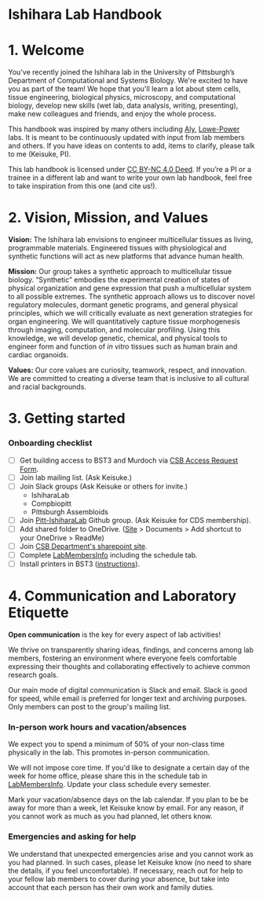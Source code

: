 # Ishihara Lab Handbook

<!-- Table of Contents will be auto-generated here -->

# 1. Welcome
You've recently joined the Ishihara lab in the University of Pittsburgh’s Department of Computational and Systems Biology.
We're excited to have you as part of the team!
We hope that you'll learn a lot about stem cells, tissue engineering, biological physics, microscopy, and computational biology, develop new skills (wet lab, data analysis, writing, presenting), make new colleagues and friends, and enjoy the whole process.

This handbook was inspired by many others including [Aly](https://github.com/alylab/labmanual),  [Lowe-Power](https://github.com/lowepowerlab/lab_handbook) labs. It is meant to be continuously updated with input from lab members and others. If you have ideas on contents to add, items to clarify, please talk to me (Keisuke, PI).

This lab handbook is licensed under [CC BY-NC 4.0 Deed](https://creativecommons.org/licenses/by-nc/4.0/). If you’re a PI or a trainee in a different lab and want to write your own lab handbook, feel free to take inspiration from this one (and cite us!).

# 2. Vision, Mission, and Values

**Vision:**
The Ishihara lab envisions to engineer multicellular tissues as living, programmable materials.
Engineered tissues with physiological and synthetic functions will act as new platforms that advance human health.

**Mission:**
Our group takes a synthetic approach to multicellular tissue biology. “Synthetic” embodies the experimental creation of states of physical organization and gene expression that push a multicellular system to all possible extremes.
The synthetic approach allows us to discover novel regulatory molecules, dormant genetic programs, and general physical principles, which we will critically evaluate as next generation strategies for organ engineering.
We will quantitatively capture tissue morphogenesis through imaging, computation, and molecular profiling.
Using this knowledge, we will develop genetic, chemical, and physical tools to engineer form and function of *in vitro* tissues such as human brain and cardiac organoids.

**Values:**
Our core values are curiosity, teamwork, respect, and innovation.
We are committed to creating a diverse team that is inclusive to all cultural and racial backgrounds.

# 3. Getting started

### Onboarding checklist


- [ ] Get building access to BST3 and Murdoch via [CSB Access Request Form](https://forms.office.com/pages/responsepage.aspx?id=ifT5nqDg606HzDpSYRL9DX0A_WxZc7xAiilyOn5VZDlUMFlVOUNMOUkzVzVFMEJXRkVLQzM2SkEyTCQlQCN0PWcu).
- [ ] Join lab mailing list. (Ask Keisuke.)
- [ ] Join Slack groups (Ask Keisuke or others for invite.)
	- IshiharaLab
	- Compbiopitt
	- Pittsburgh Assembloids 
- [ ] Join [Pitt-IshiharaLab](https://github.com/Pitt-IshiharaLab) Github group. (Ask Keisuke for CDS membership).
- [ ] Add shared folder to OneDrive. ([Site](https://pitt.sharepoint.com/sites/ishiharalab2/SitePages/CollabHome.aspx) > Documents > Add shortcut to your OneDrive > ReadMe)
- [ ] Join [CSB Department's sharepoint site](https://pitt.sharepoint.com/sites/ProjectB).
- [ ] Complete [LabMembersInfo](https://docs.google.com/spreadsheets/d/1gm7NiiYUaOu9xGvc94AHQDnNEBrtlLbd7ZU5bwCZrD8/edit?usp=sharing) including the schedule tab.
- [ ] Install printers in BST3 ([instructions](https://sites.pitt.edu/~gengkon/)). 

# 4. Communication and Laboratory Etiquette

**Open communication** is the key for every aspect of lab activities!

We thrive on transparently sharing ideas, findings, and concerns among lab members, fostering an environment where everyone feels comfortable expressing their thoughts and collaborating effectively to achieve common research goals.

Our main mode of digital communication is Slack and email. Slack is good for speed, while email is preferred for longer text and archiving purposes. 
Only members can post to the group's mailing list.

### In-person work hours and vacation/absences

We expect you to spend a minimum of 50% of your non-class time physically in the lab. This promotes in-person communication.

We will not impose core time. If you'd like to designate a certain day of the week for home office, please share this in the schedule tab in [LabMembersInfo](https://docs.google.com/spreadsheets/d/1gm7NiiYUaOu9xGvc94AHQDnNEBrtlLbd7ZU5bwCZrD8/edit?usp=sharing). Update your class schedule every semester.

Mark your vacation/absence days on the lab calendar. If you plan to be be away for more than a week, let Keisuke know by email. For any reason, if you cannot work as much as you had planned, let others know.

### Emergencies and asking for help

We understand that unexpected emergencies arise and you cannot work as you had planned. In such cases, please let Keisuke know (no need to share the details, if you feel uncomfortable). If necessary, reach out for help to your fellow lab members to cover during your absence, but take into account that each person has their own work and family duties.